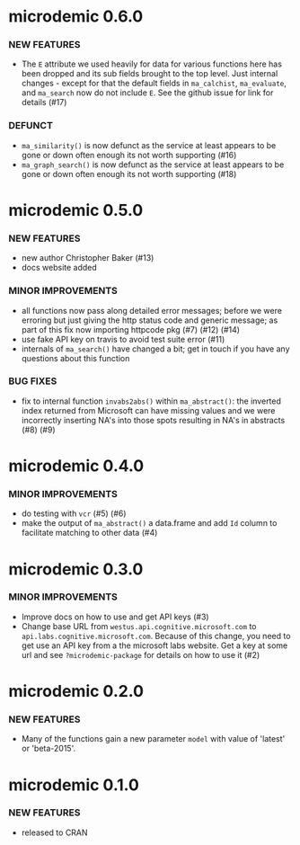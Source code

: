 microdemic 0.6.0
================

### NEW FEATURES

* The `E` attribute we used heavily for data for various functions here has been dropped and its sub fields brought to the top level. Just internal changes - except for that the default fields in `ma_calchist`, `ma_evaluate`, and `ma_search` now do not include `E`. See the github issue for link for details  (#17)

### DEFUNCT

* `ma_similarity()` is now defunct as the service at least appears to be gone or down often enough its not worth supporting (#16)
* `ma_graph_search()` is now defunct as the service at least appears to be gone or down often enough its not worth supporting (#18)

microdemic 0.5.0
================

### NEW FEATURES

* new author Christopher Baker (#13)
* docs website added

### MINOR IMPROVEMENTS

* all functions now pass along detailed error messages; before we were erroring but just giving the http status code and generic message; as part of this fix now importing httpcode pkg (#7) (#12) (#14)
* use fake API key on travis to avoid test suite error (#11)
* internals of `ma_search()` have changed a bit; get in touch if you have any questions about this function

### BUG FIXES

* fix to internal function `invabs2abs()` within `ma_abstract()`: the inverted index returned from Microsoft can have missing values and we were incorrectly inserting NA's into those spots resulting in NA's in abstracts (#8) (#9)

microdemic 0.4.0
================

### MINOR IMPROVEMENTS

* do testing with `vcr` (#5) (#6)
* make the output of `ma_abstract()` a data.frame and add `Id` column to 
facilitate matching to other data (#4)

microdemic 0.3.0
================

### MINOR IMPROVEMENTS

* Improve docs on how to use and get API keys (#3)
* Change base URL from `westus.api.cognitive.microsoft.com` to `api.labs.cognitive.microsoft.com`. Because of this change, you need to get use an API key from a the microsoft labs website. Get a key at some url and see `?microdemic-package` for details on how to use it (#2)


microdemic 0.2.0
================

### NEW FEATURES

* Many of the functions gain a new parameter `model` with value of 
'latest' or 'beta-2015'. 


microdemic 0.1.0
================

### NEW FEATURES

* released to CRAN
